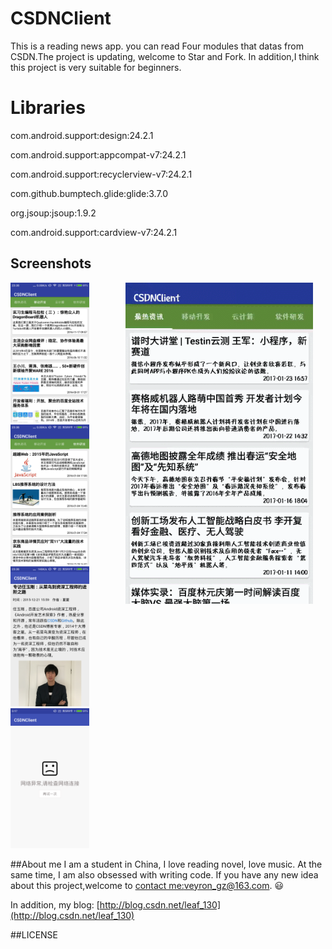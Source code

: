 # CSDNClient

This is a reading news app. you can read Four modules that datas from CSDN.The project is updating, welcome to Star and Fork.
In addition,I think this project is very suitable for beginners.

# Libraries
com.android.support:design:24.2.1

com.android.support:appcompat-v7:24.2.1

com.android.support:recyclerview-v7:24.2.1

com.github.bumptech.glide:glide:3.7.0

org.jsoup:jsoup:1.9.2

com.android.support:cardview-v7:24.2.1


## Screenshots
<img src="screenshots/gif1.gif" width="300" align="right" hspace="20">
<img src="screenshots/3.png" width="25%" />
<img src="screenshots/4.png" width="25%" />
<img src="screenshots/5.png" width="25%" />
<img src="screenshots/6.png" width="25%" />










##About me
I am a student in China, I love reading novel, love music. 
At the same time, I am also obsessed with writing code.
If you have any new idea about this project,welcome to [contact me:veyron_gz@163.com](mailto:veyron_gz@163.com). :smiley:

In addition, my blog: [http://blog.csdn.net/leaf_130](http://blog.csdn.net/leaf_130)

##LICENSE




